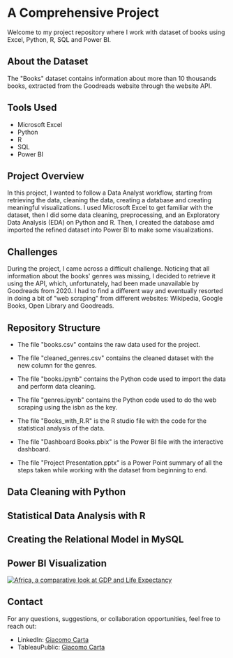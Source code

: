 # A Comprehensive Project

Welcome to my project repository where I work with dataset of books using Excel, Python, R, SQL and Power BI.

## About the Dataset

The "Books" dataset contains information about more than 10 thousands books, extracted from the Goodreads website through the website API.

## Tools Used

- Microsoft Excel
- Python
- R
- SQL
- Power BI

## Project Overview

In this project, I wanted to follow a Data Analyst workflow, starting from retrieving the data, cleaning the data, creating a database and creating meaningful visualizations. I used Microsoft Excel to get familiar with the dataset, then I did some
data cleaning, preprocessing, and an Exploratory Data Analysis (EDA) on Python and R. Then, I created the database amd imported the refined dataset into Power BI to make some visualizations.

## Challenges

During the project, I came across a difficult challenge. Noticing that all information about the books' genres was missing, I decided to retrieve it using the API, which, unfortunately, had been made unavailable by Goodreads from 2020. I had to find a different way and eventually
resorted in doing a bit of "web scraping" from different websites: Wikipedia, Google Books, Open Library and Goodreads.


## Repository Structure
- The file "books.csv" contains the raw data used for the project.

- The file "cleaned_genres.csv" contains the cleaned dataset with the new column for the genres.

- The file "books.ipynb" contains the Python code used to import the data and perform data cleaning.

- The file "genres.ipynb" contains the Python code used to do the web scraping using the isbn as the key.

- The file "Books_with_R.R" is the R studio file with the code for the statistical analysis of the data.

- The file "Dashboard Books.pbix" is the Power BI file with the interactive dashboard.

- The file "Project Presentation.pptx" is a Power Point summary of all the steps taken while working with the dataset from beginning to end.

## Data Cleaning with Python



## Statistical Data Analysis with R



## Creating the Relational Model in MySQL



## Power BI Visualization

[![Africa, a comparative look at GDP and Life Expectancy](https://public.tableau.com/static/images/As/AssignmentFinalStage/AfricaacomparativelookatGDPandLifeExpectancy/1_rss.png)](https://public.tableau.com/app/profile/giacomo.carta/viz/AssignmentFinalStage/AfricaacomparativelookatGDPandLifeExpectancy)


## Contact

For any questions, suggestions, or collaboration opportunities, feel free to reach out:

- LinkedIn: [Giacomo Carta](https://www.linkedin.com/in/giacomo-carta-a49986160/)
- TableauPublic: [Giacomo Carta](https://public.tableau.com/app/profile/giacomo.carta/vizzes)

